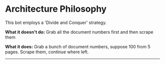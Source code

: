 
# Architecture Philosophy

This bot employs a 'Divide and Conquer' strategy.

**What it doesn't do:** Grab all the document numbers first and then scrape them

**What it does:** Grab a bunch of document numbers, suppose 100 from 5 pages. Scrape them, continue where left.

---

